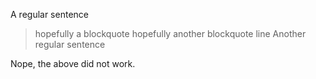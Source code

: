 A regular sentence
> hopefully a blockquote
> hopefully another blockquote line
Another regular sentence

Nope, the above did not work.
